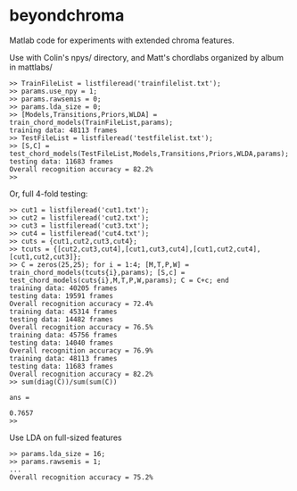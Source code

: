 beyondchroma
============

Matlab code for experiments with extended chroma features.

Use with Colin's npys/ directory, and Matt's chordlabs organized by album in mattlabs/

    >> TrainFileList = listfileread('trainfilelist.txt');
    >> params.use_npy = 1;
    >> params.rawsemis = 0;
    >> params.lda_size = 0;
    >> [Models,Transitions,Priors,WLDA] = train_chord_models(TrainFileList,params);
    training data: 48113 frames
    >> TestFileList = listfileread('testfilelist.txt');
    >> [S,C] = test_chord_models(TestFileList,Models,Transitions,Priors,WLDA,params);
    testing data: 11683 frames
    Overall recognition accuracy = 82.2%
    >>

Or, full 4-fold testing:

    >> cut1 = listfileread('cut1.txt');
    >> cut2 = listfileread('cut2.txt');
    >> cut3 = listfileread('cut3.txt');
    >> cut4 = listfileread('cut4.txt');
    >> cuts = {cut1,cut2,cut3,cut4};
    >> tcuts = {[cut2,cut3,cut4],[cut1,cut3,cut4],[cut1,cut2,cut4],[cut1,cut2,cut3]};
    >> C = zeros(25,25); for i = 1:4; [M,T,P,W] = train_chord_models(tcuts{i},params); [S,c] = test_chord_models(cuts{i},M,T,P,W,params); C = C+c; end
    training data: 40205 frames
    testing data: 19591 frames
    Overall recognition accuracy = 72.4%
    training data: 45314 frames
    testing data: 14482 frames
    Overall recognition accuracy = 76.5%
    training data: 45756 frames
    testing data: 14040 frames
    Overall recognition accuracy = 76.9%
    training data: 48113 frames
    testing data: 11683 frames
    Overall recognition accuracy = 82.2%
    >> sum(diag(C))/sum(sum(C))

    ans =

	0.7657
    >>

Use LDA on full-sized features

    >> params.lda_size = 16;
    >> params.rawsemis = 1;
    ...
    Overall recognition accuracy = 75.2%

